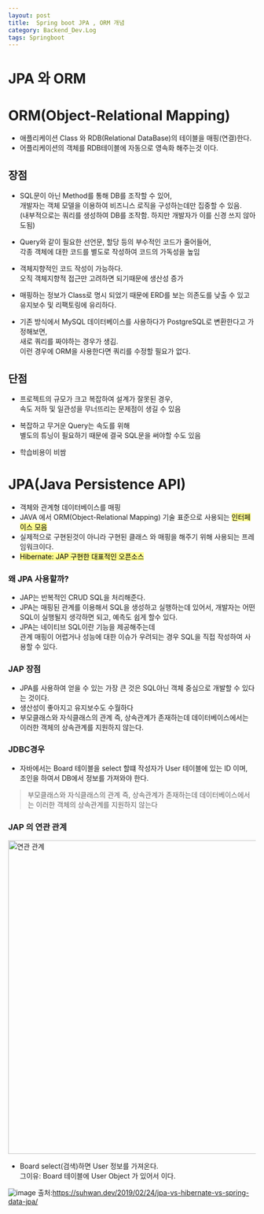 ```yaml
---
layout: post
title:  Spring boot JPA , ORM 개념
category: Backend_Dev.Log
tags: Springboot
---
```


# JPA 와 ORM

# ORM(Object-Relational Mapping)
* 애플리케이션 Class 와 RDB(Relational DataBase)의 테이블을 매핑(연결)한다.
* 어플리케이션의 객체를 RDB테이블에 자동으로 영속화 해주는것 이다. 

## 장점 
* SQL문이 아닌 Method를 통해 DB를 조작할 수 있어,       
개발자는 객체 모델을 이용하여 비즈니스 로직을 구성하는데만 집중할 수 있음.    
(내부적으로는 쿼리를 생성하여 DB를 조작함. 
하지만 개발자가 이를 신경 쓰지 않아도됨)

* Query와 같이 필요한 선언문, 할당 등의 부수적인 코드가 줄어들어,   
각종 객체에 대한 코드를 별도로 작성하여 코드의 가독성을 높임

* 객체지향적인 코드 작성이 가능하다.  
 오직 객체지향적 접근만 고려하면 되기때문에 생산성 증가  

* 매핑하는 정보가 Class로 명시 되었기 때문에 ERD를 보는 의존도를 낮출 수 있고  
 유지보수 및 리팩토링에 유리하다.

* 기존 방식에서 MySQL 데이터베이스를 사용하다가 PostgreSQL로 변환한다고 가정해보면,  
 새로 쿼리를 짜야하는 경우가 생김.   
 이런 경우에 ORM을 사용한다면 쿼리를 수정할 필요가 없다.

## 단점
 * 프로젝트의 규모가 크고 복잡하여 설계가 잘못된 경우,   
 속도 저하 및 일관성을 무너뜨리는 문제점이 생길 수 있음  

 * 복잡하고 무거운 Query는 속도를 위해   
   별도의 튜닝이 필요하기 때문에 결국 SQL문을 써야할 수도 있음  

 * 학습비용이 비쌈  

# JPA(Java Persistence API)
* 객체와 관계형 데이터베이스를 매핑
* JAVA 에서 ORM(Object-Relational Mapping) 기술 표준으로 사용되는 <span style="background-color:#fffd91; color:#000">인터페이스 모음</span>  
* 실제적으로 구현된것이 아니라 구현된 클래스 와 매핑을 해주기 위해 사용되는 프레임워크이다. 
*  <span style="background-color:#fffd91; color:#000">Hibernate: JAP 구현한 대표적인 오픈소스</span>

### 왜 JPA 사용할까? 
* JAP는 반복적인  CRUD SQL을 처리해준다.
* JPA는 매핑된 관계를 이용해서 SQL을 생성하고 실행하는데 있어서, 
개발자는 어떤 SQL이 실행될지 생각하면 되고, 예측도 쉽게 할수 있다. 
* JPA는 네이티브 SQL이란 기능을 제공해주는데   
관계 매핑이 어렵거나 성능에 대한 이슈가 우려되는 경우 SQL을 직접 작성하여 사용할 수 있다.

### JAP 장점

* JPA를 사용하여 얻을 수 있는 가장 큰 것은 SQL아닌 객체 중심으로 개발할 수 있다는 것이다. 
* 생산성이 좋아지고 유지보수도 수월하다
* 부모클래스와 자식클래스의 관계 즉, 상속관계가 존재하는데 데이터베이스에서는 이러한 객체의 상속관계를 지원하지 않는다.


###  JDBC경우 

* 자바에서는 Board 테이블을 select 할떄 작성자가 User 테이블에 있는 ID 이며, 
  조인을 하여서 DB에서 정보를 가져와야 한다. 
> 부모클래스와 자식클래스의 관계 즉, 상속관계가 존재하는데 
  데이터베이스에서는 이러한 객체의 상속관계를 지원하지 않는다

### JAP 의 연관 관계 

<img width="637" alt="연관 관계" src="https://user-images.githubusercontent.com/107549149/221579917-b2e882ed-ed5b-45d2-b668-55245f19e9fa.png">

* Board select(검색)하면 User 정보를 가져온다.    
  그이유:  Board 테이블에  User Object 가 있어서 이다.


![image](https://user-images.githubusercontent.com/107549149/221576676-098d3d23-6491-40e1-8b75-2eb449df2082.png)
출처:<https://suhwan.dev/2019/02/24/jpa-vs-hibernate-vs-spring-data-jpa/>






